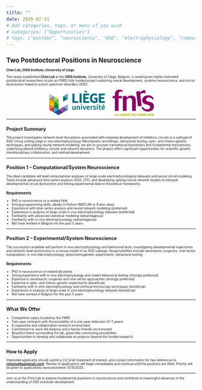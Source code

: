 ```yaml
---
title: ""
date: 2025-07-31
# Add categories, tags, or menu if you wish
# categories: ["Opportunities"]
# tags: ["postdoc", "neuroscience", "ASD", "electrophysiology", "computational", "system", "experimental", "opportunities"]
---
```


<span style="font-size: 0.6em;">

# Two Postdoctoral Positions in Neuroscience  
**Chini Lab, GIGA Institute, University of Liège**

The newly established **Chini Lab** at the **GIGA Institute**, University of Liège, Belgium, is seeking two highly motivated postdoctoral researchers 
to join an FNRS fully funded project exploring neural development, systems neuroscience, and circuit dysfunction linked to autism spectrum disorders (ASD).

<div style="display: flex; justify-content: center; align-items: center; gap: 2em; margin-bottom: 1em;">
  <img src="uliege_logo.png" alt="University of Liège" style="height:70px;">
  <img src="fnrs_logo.png" alt="FNRS" style="height:70px;">
</div>

---

## Project Summary

The project investigates network-level disruptions associated with impaired development of inhibitory circuits in a subtype of ASD. 
Using cutting-edge in vivo electrophysiology (Neuropixels recordings), behavioral testing, opto- and chemo-genetic techniques, 
and spiking neural network modeling, we aim to uncover translational biomarkers and fundamental mechanisms underlying 
altered inhibitory circuits and network dynamics. The project offers significant opportunities for scientific growth, 
interdisciplinary collaboration, and method development.

---

## Position 1 – Computational/System Neuroscience

The ideal candidate will lead computational analyses of large-scale electrophysiological datasets and neural circuit modeling. 
Tasks include advanced time-series analysis (SUA, LFP), and developing spiking neural network models to interpret developmental circuit dysfunction 
and linking experimental data to theoretical frameworks.

### Requirements

- PhD in neuroscience or a related field
- Strong programming skills, ideally in Python (MATLAB or R also okay)
- Experience with time-series analysis and neural network modeling (preferred)
- Experience in analysis of large-scale in vivo electrophysiology datasets (preferred)
- Familiarity with advanced statistical modeling (advantageous)
- Familiarity with in-vivo electrophysiology (advantageous)
- Not have worked in Belgium for the past 5 years

---

## Position 2 – Experimental/System Neuroscience

The successful candidate will perform in vivo electrophysiology and behavioral tests, investigating developmental trajectories and network-level dysfunction 
in a mouse model of an ASD subtype. 
Responsibilities include stereotactic surgeries, viral vector manipulation, in vivo electrophysiology, opto/chemogenetic experiments, behavioral testing.

### Requirements

- PhD in neuroscience or related discipline
- Strong experience with in vivo electrophysiology and rodent behavioral testing (strongly preferred)
- Expertise in stereotactic surgeries and viral vector approaches (strongly preferred)
- Expertise in opto- and chemo-genetic experiments (beneficial)
- Familiarity with in vitro electrophysiology and confocal microscopy techniques (beneficial)
- Experience in analysis of large-scale in vivo electrophysiology datasets (beneficial)
- Not have worked in Belgium for the past 5 years

---

## What We Offer

- Competitive salary funded by the FNRS
- Two-year contracts with the possibility of a one-year extension (2+1 years)
- A supportive and collaborative research environment
- Commitment to work-life balance and a family-friendly environment
- Beautiful forest surrounding the lab, great bike commuting possibilities
- Opportunities to develop and collaborate on projects beyond the funded research

---

## How to Apply

Interested applicants should submit a CV, brief statement of interest, and contact information for two references to **[chinmattia@gmail.com]**. 
Review of applications will begin immediately and continue until the positions are filled. Priority will be given to applications received before 31/10/2025.

---

Join us at the Chini Lab to explore fundamental questions in neuroscience and contribute to meaningful advances in the understanding of ASD and brain development.

<span>
